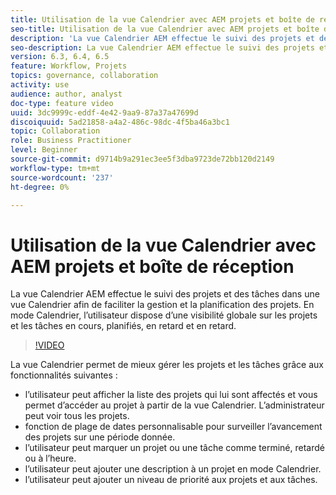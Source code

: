 ```yaml
---
title: Utilisation de la vue Calendrier avec AEM projets et boîte de réception
seo-title: Utilisation de la vue Calendrier avec AEM projets et boîte de réception
description: 'La vue Calendrier AEM effectue le suivi des projets et des tâches dans une vue Calendrier afin de faciliter la gestion et la planification des projets. En mode Calendrier, l’utilisateur dispose d’une visibilité globale sur les projets et les tâches en cours, planifiés, en retard et en retard. '
seo-description: La vue Calendrier AEM effectue le suivi des projets et des tâches dans une vue Calendrier afin de faciliter la gestion et la planification des projets. En mode Calendrier, l’utilisateur dispose d’une visibilité globale sur les projets et les tâches en cours, planifiés, en retard et en retard.
version: 6.3, 6.4, 6.5
feature: Workflow, Projets
topics: governance, collaboration
activity: use
audience: author, analyst
doc-type: feature video
uuid: 3dc9999c-eddf-4e42-9aa9-87a37a47699d
discoiquuid: 5ad21858-a4a2-486c-98dc-4f5ba46a3bc1
topic: Collaboration
role: Business Practitioner
level: Beginner
source-git-commit: d9714b9a291ec3ee5f3dba9723de72bb120d2149
workflow-type: tm+mt
source-wordcount: '237'
ht-degree: 0%

---
```



# Utilisation de la vue Calendrier avec AEM projets et boîte de réception

La vue Calendrier AEM effectue le suivi des projets et des tâches dans une vue Calendrier afin de faciliter la gestion et la planification des projets. En mode Calendrier, l’utilisateur dispose d’une visibilité globale sur les projets et les tâches en cours, planifiés, en retard et en retard.

>[!VIDEO](https://video.tv.adobe.com/v/16804/?quality=12&learn=on)

La vue Calendrier permet de mieux gérer les projets et les tâches grâce aux fonctionnalités suivantes :

* l’utilisateur peut afficher la liste des projets qui lui sont affectés et vous permet d’accéder au projet à partir de la vue Calendrier. L’administrateur peut voir tous les projets.
* fonction de plage de dates personnalisable pour surveiller l’avancement des projets sur une période donnée.
* l’utilisateur peut marquer un projet ou une tâche comme terminé, retardé ou à l’heure.
* l’utilisateur peut ajouter une description à un projet en mode Calendrier.
* l’utilisateur peut ajouter un niveau de priorité aux projets et aux tâches.

